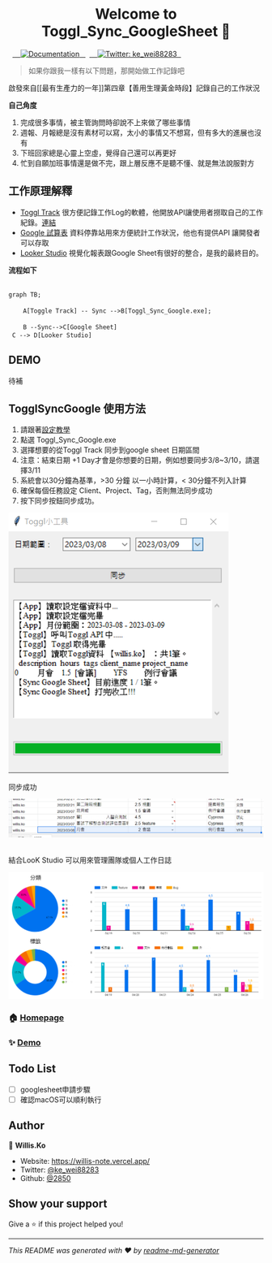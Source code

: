
<h1 align="center">Welcome to Toggl_Sync_GoogleSheet 👋</h1>
<p>
  <a href="https://github.com/2850/Toggl_Sync_GoogleSheet#readme" target="_blank">
    <img alt="Documentation" src="https://img.shields.io/badge/documentation-yes-brightgreen.svg" />
  </a>
  <a href="https://twitter.com/ke_wei88283" target="_blank">
    <img alt="Twitter: ke_wei88283" src="https://img.shields.io/twitter/follow/ke_wei88283.svg?style=social" />
  </a>
</p>

> 如果你跟我一樣有以下問題，那開始做工作記錄吧

啟發來自[[最有生產力的一年]]第四章【善用生理黃金時段】記錄自己的工作狀況

**自己角度**

1. 完成很多事情，被主管詢問時卻說不上來做了哪些事情
2. 週報、月報總是沒有素材可以寫，太小的事情又不想寫，但有多大的進展也沒有
3. 下班回家總是心靈上空虛，覺得自己還可以再更好
4. 忙到自願加班事情還是做不完，跟上層反應不是聽不懂、就是無法說服對方

## 工作原理解釋

- [Toggl Track](https://toggl.com/track/login/) 很方便記錄工作Log的軟體，他開放API讓使用者撈取自己的工作紀錄。[連結](https://toggl.com/track/pricing/)
- [Google 試算表](https://www.google.com/sheets/about/) 資料停靠站用來方便統計工作狀況，他也有提供API 讓開發者可以存取
- [Looker Studio](https://lookerstudio.google.com/) 視覺化報表跟Google Sheet有很好的整合，是我的最終目的。

**流程如下**

```mermaid

graph TB;

    A[Toggle Track] -- Sync -->B[Toggl_Sync_Google.exe];

    B --Sync-->C[Google Sheet]
 C --> D[Looker Studio]

```

## DEMO

待補

## TogglSyncGoogle 使用方法

1. 請跟著[設定教學](doc/setting.md)
2. 點選 Toggl_Sync_Google.exe
3. 選擇想要的從Toggl Track 同步到google sheet 日期區間
1. 注意：結束日期 +1 Day才會是你想要的日期，例如想要同步3/8~3/10，請選擇3/11
2. 系統會以30分鐘為基準，>30 分鐘 以一小時計算，< 30分鐘不列入計算
3. 確保每個任務設定 Client、Project、Tag，否則無法同步成功
4. 按下同步按鈕同步成功。

![圖 5](resource/20230308115126.png)  

同步成功

![圖 6](resource/20230308115326.png)  

結合LooK Studio 可以用來管理團隊或個人工作日誌

![picture 1](images/15e8a572c5e9f64c4f1079ad8883810aa955ad1f8254d094ea999898661a7c90.png)  


### 🏠 [Homepage](https://github.com/2850/Toggl_Sync_GoogleSheet#readme)

### ✨ [Demo](https://github.com/2850/Toggl_Sync_GoogleSheet#readme)


## Todo List

- [ ] googlesheet申請步驟
- [ ] 確認macOS可以順利執行

## Author

👤 **Willis.Ko**

- Website: <https://willis-note.vercel.app/>
- Twitter: [@ke\_wei88283](https://twitter.com/ke\_wei88283)
- Github: [@2850](https://github.com/2850)

## Show your support

Give a ⭐️ if this project helped you!
***

_This README was generated with ❤️ by [readme-md-generator](https://github.com/kefranabg/readme-md-generator)_
